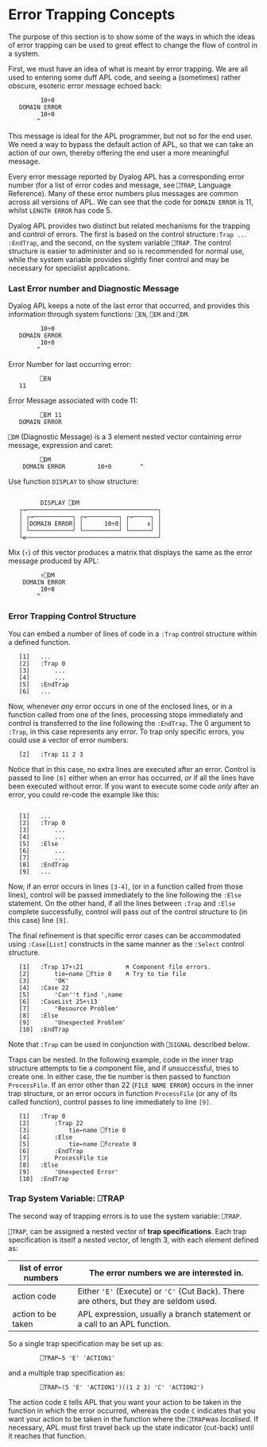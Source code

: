 # Error Trapping Concepts

The purpose of this section is to show some of the ways in which the ideas of error trapping can be used to great effect to change the flow of control in a system.

First, we must have an idea of what is meant by error trapping. We are all used to entering some duff APL code, and seeing a (sometimes) rather obscure, esoteric error message echoed back:
```apl
         10÷0
   DOMAIN ERROR
         10÷0
        ^
```

This message is ideal for the APL programmer, but not so for the end user. We need a way to bypass the default action of APL, so that we can take an action of our own, thereby offering the end user a more meaningful message.

Every error message reported by Dyalog APL has a corresponding error number (for a list of error codes and message, see `⎕TRAP`, Language Reference). Many of these error numbers plus messages are common across all versions of APL. We can see that the code for `DOMAIN ERROR` is 11, whilst `LENGTH ERROR` has code 5.

Dyalog APL provides two distinct but related mechanisms for the trapping and control of errors. The first is based on the control structure`:Trap ... :EndTrap`, and the second, on the system variable `⎕TRAP`. The control structure is easier to administer and so is recommended for normal use, while the system variable provides slightly finer control and may be necessary for specialist applications.

### Last Error number and Diagnostic Message

Dyalog APL keeps a note of the last error that occurred, and provides this information through system functions: `⎕EN`, `⎕EM` and `⎕DM`.
```apl
         10÷0
   DOMAIN ERROR
         10÷0
        ^
```

Error Number for last occurring error:
```apl
         ⎕EN
   11
```

Error Message associated with code 11:
```apl
         ⎕EM 11
   DOMAIN ERROR
```

`⎕DM` (Diagnostic Message) is a 3 element nested vector containing error message, expression and caret:
```apl
         ⎕DM
    DOMAIN ERROR         10÷0        ^
```

Use function `DISPLAY` to show structure:
```apl

         DISPLAY ⎕DM
   ┌→─────────────────────────────────────┐
   │ ┌→───────────┐ ┌→─────────┐ ┌→─────┐ │
   │ │DOMAIN ERROR│ │      10÷0│ │     ∧│ │
   │ └────────────┘ └──────────┘ └──────┘ │
   └∊─────────────────────────────────────┘
```

Mix (`↑`) of this vector produces a matrix that displays the same as the error message produced by APL:
```apl
         ↑⎕DM
    DOMAIN ERROR
         10÷0
        ^
```

### Error Trapping Control Structure

You can embed a number of lines of code in a `:Trap` control structure within a defined function.
```apl
   [1]   ...
   [2]   :Trap 0
   [3]       ...
   [4]       ...
   [5]   :EndTrap
   [6]   ...
```

Now, whenever *any* error occurs in one of the enclosed lines, or in a function called from one of the lines, processing stops immediately and control is transferred to the line following the `:EndTrap`. The 0 argument to `:Trap`, in this case represents any error. To trap only specific errors, you could use a vector of error numbers:
```apl
   [2]   :Trap 11 2 3
```

Notice that in this case, no extra lines are executed after an error. Control is passed to line `[6]` either when an error has occurred, *or* if all the lines have been executed without error. If you want to execute some code *only* after an error, you could re-code the example like this:
```apl
 
   [1]   ...
   [2]   :Trap 0
   [3]       ...
   [4]       ...
   [5]   :Else
   [6]       ...
   [7]       ...
   [8]   :EndTrap
   [9]   ...
```

Now, if an error occurs in lines `[3-4]`, (or in a function called from those lines), control will be passed immediately to the line following the `:Else` statement. On the other hand, if all the lines between `:Trap` and `:Else` complete successfully, control will pass out of the control structure to (in this case) line `[9]`.

The final refinement is that specific error cases can be accommodated using `:Case[List]` constructs in the same manner as the `:Select` control structure.
```apl
   [1]   :Trap 17+⍳21            ⍝ Component file errors.
   [2]       tie←name ⎕ftie 0    ⍝ Try to tie file
   [3]       'OK'
   [4]   :Case 22
   [5]       'Can''t find ',name
   [6]   :CaseList 25+⍳13
   [7]       'Resource Problem'
   [8]   :Else
   [9]       'Unexpected Problem'
   [10]  :EndTrap
```

Note that `:Trap` can be used in conjunction with `⎕SIGNAL` described below.

Traps can be nested. In the following example, code in the inner trap structure attempts to tie a component file, and if unsuccessful, tries to create one. In either case, the tie number is then passed to function `ProcessFile`. If an error other than 22 (`FILE NAME ERROR`) occurs in the inner trap structure, or an error occurs in function `ProcessFile` (or any of its called function), control passes to line immediately to line `[9]`.
```apl
   [1]   :Trap 0
   [2]       :Trap 22
   [3]           tie←name ⎕ftie 0
   [4]       :Else
   [5]           tie←name ⎕fcreate 0
   [6]       :EndTrap
   [7]       ProcessFile tie 
   [8]   :Else
   [9]       'Unexpected Error'
   [10]  :EndTrap
```

### Trap System Variable: ⎕TRAP

The second way of trapping errors is to use the system variable: `⎕TRAP`.

`⎕TRAP`, can be assigned a nested vector of **trap specifications**. Each trap specification is itself a nested vector, of length 3, with each element defined as:

| list of error numbers | The error numbers we are interested in. |
| --- | ---  |
| action code | Either `'E'` (Execute) or `'C'` (Cut Back). There are others, but they are seldom used. |
| action to be taken | APL expression, usually a branch statement or a call to an APL function. |

So a single trap specification may be set up as:
```apl
         ⎕TRAP←5 'E' 'ACTION1'
```

and a multiple trap specification as:
```apl
         ⎕TRAP←(5 'E' 'ACTION1')((1 2 3) 'C' 'ACTION2')
```

The action code `E` tells APL that you want your action to be taken in the function in which the error occurred, whereas the code `C` indicates that you want your action to be taken in the function where the `⎕TRAP`was *localised*. If necessary, APL must first travel back up the state indicator (cut-back) until it reaches that function.
